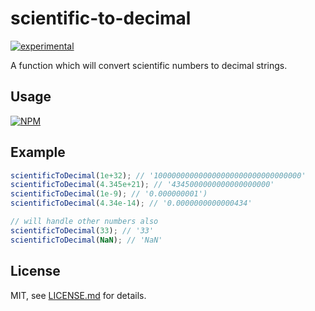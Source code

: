 # scientific-to-decimal

[![experimental](http://badges.github.io/stability-badges/dist/experimental.svg)](http://github.com/badges/stability-badges)

A function which will convert scientific numbers to decimal strings.

## Usage

[![NPM](https://nodei.co/npm/scientific-to-decimal.png)](https://www.npmjs.com/package/scientific-to-decimal)

## Example
```javascript
scientificToDecimal(1e+32); // '100000000000000000000000000000000'
scientificToDecimal(4.345e+21); // '4345000000000000000000'
scientificToDecimal(1e-9); // '0.000000001')
scientificToDecimal(4.34e-14); // '0.0000000000000434'

// will handle other numbers also
scientificToDecimal(33); // '33'
scientificToDecimal(NaN); // 'NaN'
```

## License

MIT, see [LICENSE.md](http://github.com/mikkoh/scientific-to-decimal/blob/master/LICENSE.md) for details.
